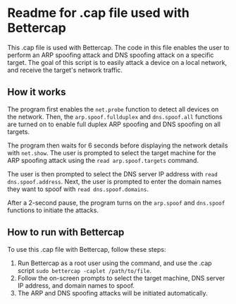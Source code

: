 # Readme for .cap file used with Bettercap

This .cap file is used with Bettercap. The code in this file enables the user to perform an ARP spoofing attack and DNS spoofing attack on a specific target.
The goal of this script is to easily attack a device on a local network, and receive the target's network traffic.

## How it works
The program first enables the `net.probe` function to detect all devices on the network. Then, the `arp.spoof.fullduplex` and `dns.spoof.all` functions are turned on to enable full duplex ARP spoofing and DNS spoofing on all targets.

The program then waits for 6 seconds before displaying the network details with `net.show`. The user is prompted to select the target machine for the ARP spoofing attack using the `read arp.spoof.targets` command.

The user is then prompted to select the DNS server IP address with `read dns.spoof.address`. Next, the user is prompted to enter the domain names they want to spoof with `read dns.spoof.domains`.

After a 2-second pause, the program turns on the `arp.spoof` and `dns.spoof` functions to initiate the attacks.

## How to run with Bettercap
To use this .cap file with Bettercap, follow these steps:

1. Run Bettercap as a root user using the command, and use the .cap script `sudo bettercap -caplet /path/to/file`.
2. Follow the on-screen prompts to select the target machine, DNS server IP address, and domain names to spoof.
3. The ARP and DNS spoofing attacks will be initiated automatically.
